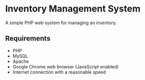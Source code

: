 # Inventory Management System

A simple PHP web system for managing an inventory.  
  
## Requirements
* PHP
* MySQL
* Apache
* Google Chrome web browser (JavaScript enabled)
* Internet connection with a reasonable speed





